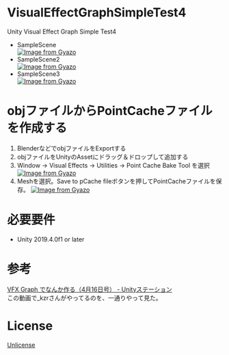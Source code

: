 # VisualEffectGraphSimpleTest4
Unity Visual Effect Graph Simple Test4

- SampleScene   
[![Image from Gyazo](https://i.gyazo.com/d35470db2c13e3a181ce1870de0b5b7c.gif)](https://gyazo.com/d35470db2c13e3a181ce1870de0b5b7c)
- SampleScene2  
[![Image from Gyazo](https://i.gyazo.com/107f54d84d9e3678a2985cdf11756667.gif)](https://gyazo.com/107f54d84d9e3678a2985cdf11756667)
- SampleScene3  
[![Image from Gyazo](https://i.gyazo.com/55ae4430b461462d1033d98b889467af.gif)](https://gyazo.com/55ae4430b461462d1033d98b889467af)

# objファイルからPointCacheファイルを作成する
1. BlenderなどでobjファイルをExportする
2. objファイルをUnityのAssetにドラッグ＆ドロップして追加する
3. Window -> Visual Effects -> Utilities -> Point Cache Bake Tool を選択
[![Image from Gyazo](https://i.gyazo.com/4d9d25e9f8d5ceb45e4d6168d02292c0.png)](https://gyazo.com/4d9d25e9f8d5ceb45e4d6168d02292c0)
4. Meshを選択。Save to pCache fileボタンを押してPointCacheファイルを保存。
[![Image from Gyazo](https://i.gyazo.com/316ab6c3490387565d4e71d8b868ccb8.png)](https://gyazo.com/316ab6c3490387565d4e71d8b868ccb8)

# 必要要件
- Unity 2019.4.0f1 or later

# 参考
[VFX Graph でなんか作る（4月16日号） - Unityステーション](https://www.youtube.com/watch?v=6Ff7S4ocNGs&feature=youtu.be&t=1455)   
この動画で_kzrさんがやってるのを、一通りやって見た。  

# License
[Unlicense](https://unlicense.org/)
